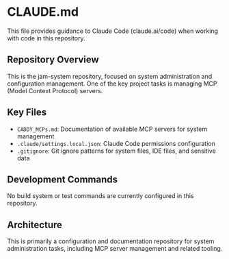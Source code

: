 # CLAUDE.md

This file provides guidance to Claude Code (claude.ai/code) when working with code in this repository.

## Repository Overview

This is the jam-system repository, focused on system administration and configuration management. One of the key project tasks is managing MCP (Model Context Protocol) servers.

## Key Files

- `CADDY_MCPs.md`: Documentation of available MCP servers for system management
- `.claude/settings.local.json`: Claude Code permissions configuration
- `.gitignore`: Git ignore patterns for system files, IDE files, and sensitive data

## Development Commands

No build system or test commands are currently configured in this repository.

## Architecture

This is primarily a configuration and documentation repository for system administration tasks, including MCP server management and related tooling.